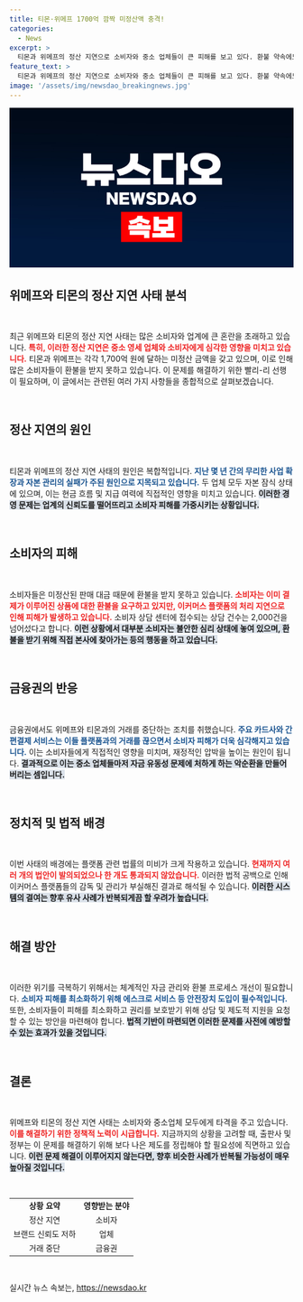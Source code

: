 ```yaml
---
title: 티몬·위메프 1700억 깜짝 미정산액 충격!
categories:
  - News
excerpt: >
  티몬과 위메프의 정산 지연으로 소비자와 중소 업체들이 큰 피해를 보고 있다. 환불 약속에도 불구하고 자본잠식 상태로 금전적 여력이 없으며, 금융권도 거래 중단, 피해 확산 우려. 이 사태가 경제 전반에 미치는 영향은 심각하다.
feature_text: >
  티몬과 위메프의 정산 지연으로 소비자와 중소 업체들이 큰 피해를 보고 있다. 환불 약속에도 불구하고 자본잠식 상태로 금전적 여력이 없으며, 금융권도 거래 중단, 피해 확산 우려. 이 사태가 경제 전반에 미치는 영향은 심각하다.
image: '/assets/img/newsdao_breakingnews.jpg'
---
```


<p><img src="/assets/img/newsdao_breakingnews.jpg" alt="flaretime 속보" /></p>

<h2 data-ke-size="size26">위메프와 티몬의 정산 지연 사태 분석</h2>

<p data-ke-size="size16">&nbsp;</p>

<p>최근 위메프와 티몬의 정산 지연 사태는 많은 소비자와 업계에 큰 혼란을 초래하고 있습니다. <b><span style="color: #ee2323;">특히, 이러한 정산 지연은 중소 영세 업체와 소비자에게 심각한 영향을 미치고 있습니다.</span></b> 티몬과 위메프는 각각 1,700억 원에 달하는 미정산 금액을 갖고 있으며, 이로 인해 많은 소비자들이 환불을 받지 못하고 있습니다. 이 문제를 해결하기 위한 빨리-리 선행이 필요하며, 이 글에서는 관련된 여러 가지 사항들을 종합적으로 살펴보겠습니다.</p>

<p data-ke-size="size16">&nbsp;</p>

<h2 data-ke-size="size26">정산 지연의 원인</h2>

<p data-ke-size="size16">&nbsp;</p>

<p>티몬과 위메프의 정산 지연 사태의 원인은 복합적입니다. <b><span style="color: #1a5490;">지난 몇 년 간의 무리한 사업 확장과 자본 관리의 실패가 주된 원인으로 지목되고 있습니다.</span></b> 두 업체 모두 자본 잠식 상태에 있으며, 이는 현금 흐름 및 지급 여력에 직접적인 영향을 미치고 있습니다. <b><span style="background-color: #21538527;">이러한 경영 문제는 업계의 신뢰도를 떨어뜨리고 소비자 피해를 가중시키는 상황입니다.</span></b></p>

<p data-ke-size="size16">&nbsp;</p>

<h2 data-ke-size="size26">소비자의 피해</h2>

<p data-ke-size="size16">&nbsp;</p>

<p>소비자들은 미정산된 판매 대금 때문에 환불을 받지 못하고 있습니다. <b><span style="color: #ee2323;">소비자는 이미 결제가 이루어진 상품에 대한 환불을 요구하고 있지만, 이커머스 플랫폼의 처리 지연으로 인해 피해가 발생하고 있습니다.</span></b> 소비자 상담 센터에 접수되는 상담 건수는 2,000건을 넘어섰다고 합니다. <b><span style="background-color: #21538527;">이런 상황에서 대부분 소비자는 불안한 심리 상태에 놓여 있으며, 환불을 받기 위해 직접 본사에 찾아가는 등의 행동을 하고 있습니다.</span></b></p>

<p data-ke-size="size16">&nbsp;</p>

<h2 data-ke-size="size26">금융권의 반응</h2>

<p data-ke-size="size16">&nbsp;</p>

<p>금융권에서도 위메프와 티몬과의 거래를 중단하는 조치를 취했습니다. <b><span style="color: #1a5490;">주요 카드사와 간편결제 서비스는 이들 플랫폼과의 거래를 끊으면서 소비자 피해가 더욱 심각해지고 있습니다.</span></b> 이는 소비자들에게 직접적인 영향을 미치며, 재정적인 압박을 높이는 원인이 됩니다. <b><span style="background-color: #21538527;">결과적으로 이는 중소 업체들마저 자금 유동성 문제에 처하게 하는 악순환을 만들어버리는 셈입니다.</span></b></p>

<p data-ke-size="size16">&nbsp;</p>

<h2 data-ke-size="size26">정치적 및 법적 배경</h2>

<p data-ke-size="size16">&nbsp;</p>

<p>이번 사태의 배경에는 플랫폼 관련 법률의 미비가 크게 작용하고 있습니다. <b><span style="color: #ee2323;">현재까지 여러 개의 법안이 발의되었으나 한 개도 통과되지 않았습니다.</span></b> 이러한 법적 공백으로 인해 이커머스 플랫폼들의 감독 및 관리가 부실해진 결과로 해석될 수 있습니다. <b><span style="background-color: #21538527;">이러한 시스템의 결여는 향후 유사 사례가 반복되게끔 할 우려가 높습니다.</span></b></p>

<p data-ke-size="size16">&nbsp;</p>

<h2 data-ke-size="size26">해결 방안</h2>

<p data-ke-size="size16">&nbsp;</p>

<p>이러한 위기를 극복하기 위해서는 체계적인 자금 관리와 환불 프로세스 개선이 필요합니다. <b><span style="color: #1a5490;">소비자 피해를 최소화하기 위해 에스크로 서비스 등 안전장치 도입이 필수적입니다.</span></b> 또한, 소비자들이 피해를 최소화하고 권리를 보호받기 위해 상담 및 제도적 지원을 요청할 수 있는 방안을 마련해야 합니다. <b><span style="background-color: #21538527;">법적 기반이 마련되면 이러한 문제를 사전에 예방할 수 있는 효과가 있을 것입니다.</span></b></p>

<p data-ke-size="size16">&nbsp;</p>

<h2 data-ke-size="size26">결론</h2>

<p data-ke-size="size16">&nbsp;</p>

<p>위메프와 티몬의 정산 지연 사태는 소비자와 중소업체 모두에게 타격을 주고 있습니다. <b><span style="color: #ee2323;">이를 해결하기 위한 정책적 노력이 시급합니다.</span></b> 지금까지의 상황을 고려할 때, 출판사 및 정부는 이 문제를 해결하기 위해 보다 나은 제도를 정립해야 할 필요성에 직면하고 있습니다. <b><span style="background-color: #21538527;">이런 문제 해결이 이루어지지 않는다면, 향후 비슷한 사례가 반복될 가능성이 매우 높아질 것입니다.</span></b></p>

<p data-ke-size="size16">&nbsp;</p> 

<table>
    <tr>
        <td style="text-align: center; height: 17px;"><b>상황 요약</b></td>
        <td style="text-align: center; height: 17px;"><b>영향받는 분야</b></td>
    </tr>
    <tr>
        <td style="text-align: center; height: 17px;">정산 지연</td>
        <td style="text-align: center; height: 17px;">소비자</td>
    </tr>
    <tr>
        <td style="text-align: center; height: 17px;">브랜드 신뢰도 저하</td>
        <td style="text-align: center; height: 17px;">업체</td>
    </tr>
    <tr>
        <td style="text-align: center; height: 17px;">거래 중단</td>
        <td style="text-align: center; height: 17px;">금융권</td>
    </tr>
</table>

<p data-ke-size="size16">&nbsp;</p>
실시간 뉴스 속보는, <a href="https://newsdao.kr" rel="dofollow">https://newsdao.kr</a>


